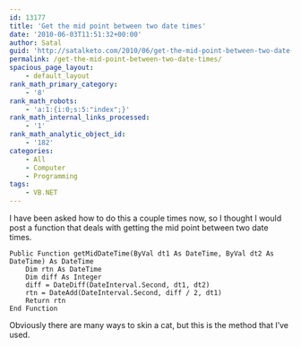 ```yaml
---
id: 13177
title: 'Get the mid point between two date times'
date: '2010-06-03T11:51:32+00:00'
author: Satal
guid: 'http://satalketo.com/2010/06/get-the-mid-point-between-two-date-times/'
permalink: /get-the-mid-point-between-two-date-times/
spacious_page_layout:
    - default_layout
rank_math_primary_category:
    - '8'
rank_math_robots:
    - 'a:1:{i:0;s:5:"index";}'
rank_math_internal_links_processed:
    - '1'
rank_math_analytic_object_id:
    - '182'
categories:
    - All
    - Computer
    - Programming
tags:
    - VB.NET
---
```


I have been asked how to do this a couple times now, so I thought I would post a function that deals with getting the mid point between two date times.

```vbnet
Public Function getMidDateTime(ByVal dt1 As DateTime, ByVal dt2 As DateTime) As DateTime
    Dim rtn As DateTime
    Dim diff As Integer
    diff = DateDiff(DateInterval.Second, dt1, dt2)
    rtn = DateAdd(DateInterval.Second, diff / 2, dt1)
    Return rtn
End Function
```

Obviously there are many ways to skin a cat, but this is the method that I’ve used.